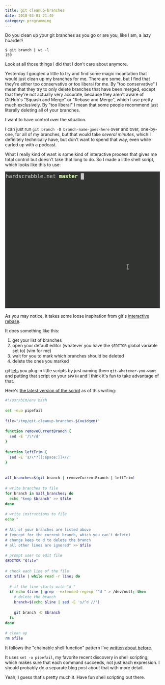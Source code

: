 ```yaml
---
title: git cleanup-branches
date: 2018-03-01 21:40
category: programming
---
```


Do you clean up your git branches as you go or are you, like I am, a lazy hoarder?

```console
$ git branch | wc -l
150
```

Look at all those things I did that I don't care about anymore.

Yesterday I googled a little to try and find some magic incantation that would just clean up my branches for me.
There are some, but I find that they're either too conservative or too liberal for me.
By "too conservative" I mean that they try to only delete branches that have been merged, except that they're not actually very accurate, because they aren't aware of GitHub's "Squash and Merge" or "Rebase and Merge", which I use pretty much exclusively.
By "too liberal" I mean that some people recommend just literally deleting all of your branches.

I want to have control over the situation.

I can just run `git branch -D branch-name-goes-here` over and over, one-by-one, for all of my branches, but that would take _several minutes_, which I definitely technically have, but don't want to spend that way, even while curled up with a podcast.

What I really kind of want is some kind of interactive process that gives me total control but doesn't take that long to do.
So I made a little shell script, which looks like this to use:

![gif demonstrating git cleanup-branches which lets you interactively delete branches](/img/2018-03-01-cleanup-branches.gif)

As you may notice, it takes some loose inspiration from git's [interactive rebase][ir].

[ir]: https://robots.thoughtbot.com/git-interactive-rebase-squash-amend-rewriting-history

It does something like this:

1. get your list of branches
1. open your default editor (whatever you have the `$EDITOR` global variable set to) (vim for me)
1. wait for you to mark which branches should be deleted
1. delete the ones you marked

git [lets] you plug in little scripts by just naming them `git-whatever-you-want` and putting that script on your `$PATH` and I think it's fun to take advantage of that.

[lets]: /2015/extendible-tools/

Here's [the latest version of the script][script] as of this writing:

```bash
#!/usr/bin/env bash

set -euo pipefail

file="/tmp/git-cleanup-branches-$(uuidgen)"

function removeCurrentBranch {
  sed -E '/\*/d'
}

function leftTrim {
  sed -E 's/\*?[[:space:]]+//'
}


all_branches=$(git branch | removeCurrentBranch | leftTrim)

# write branches to file
for branch in $all_branches; do
  echo "keep $branch" >> $file
done

# write instructions to file
echo "

# All of your branches are listed above
# (except for the current branch, which you can't delete)
# change keep to d to delete the branch
# all other lines are ignored" >> $file

# prompt user to edit file
$EDITOR "$file"

# check each line of the file
cat $file | while read -r line; do

  # if the line starts with "d "
  if echo $line | grep --extended-regexp "^d " > /dev/null; then
    # delete the branch
    branch=$(echo $line | sed -E 's/^d //')

    git branch -D $branch
  fi
done

# clean up
rm $file
```

[script]: https://github.com/maxjacobson/dotfiles/blob/6d1124eca7d3b097ac244c1d14d607fea1c3dd2a/bin/git-cleanup-branches

It follows the "chainable shell function" pattern I've [written about before][chain].

[chain]: /2017/chainable-shell-functions/

It uses `set -o pipefail`, my favorite recent discovery in shell scripting, which makes sure that each command succeeds, not just each expression.
I should probably do a separate blog post about that with more detail.

Yeah, I guess that's pretty much it.
Have fun shell scripting out there.
